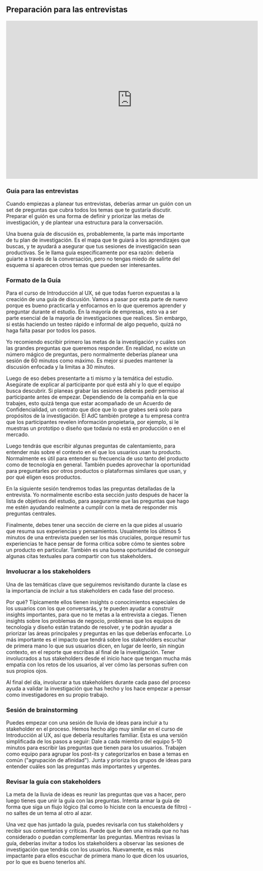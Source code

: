 
## Preparación para las entrevistas

<iframe src="https://docs.google.com/presentation/d/e/2PACX-1vRwPjJWThJSuL2gG_KApn1DG2GMQvcifulXsbtgLoD-qDYPELrZKfZdfTXaf_FVyheTd4952ATbzDlU/embed?start=false&loop=false&delayms=60000" frameborder="0" width="684" height="430" allowfullscreen="true" mozallowfullscreen="true" webkitallowfullscreen="true"></iframe>

### Guía para las entrevistas

Cuando empiezas a planear tus entrevistas, deberías armar un guión con un set de preguntas que cubra todos los temas que te gustaría discutir. Preparar el guión es una forma de definir y priorizar las metas de investigación, y de plantear una estructura para la conversación.

Una buena guía de discusión es, probablemente, la parte más importante de tu plan de investigación. Es el mapa que te guiará a los aprendizajes que buscas, y te ayudará a asegurar que tus sesiones de investigación sean productivas. Se le llama guía específicamente por esa razón: debería guiarte a través de la conversación, pero no tengas miedo de salirte del esquema si aparecen otros temas que pueden ser interesantes.

### Formato de la Guía

Para el curso de Introducción al UX, sé que todas fueron expuestas a la creación de una guía de discusión. Vamos a pasar por esta parte de nuevo porque es bueno practicarla y enfocarnos en lo que queremos aprender y preguntar durante el estudio. En la mayoría de empresas, esto va a ser parte esencial de la mayoría de investigaciones que realices. Sin embargo, si estás haciendo un testeo rápido e informal de algo pequeño, quizá no haga falta pasar por todos los pasos. 

Yo recomiendo escribir primero las metas de la investigación y cuáles son las grandes preguntas que queremos responder. En realidad, no existe un número mágico de preguntas, pero normalmente deberías planear una sesión de 60 minutos como máximo. Es mejor si puedes mantener la discusión enfocada y la limitas a 30 minutos.

Luego de eso debes presentarte a ti mismo y la temática del estudio. Asegúrate de explicar al participante por qué está ahí y lo que el equipo busca descubrir. Si planeas grabar las sesiones deberás pedir permiso al participante antes de empezar. Dependiendo de la compañía en la que trabajes, esto quizá tenga que estar acompañado de un Acuerdo de Confidencialidad, un contrato que dice que lo que grabes será solo para propósitos de la investigación. El AdC también protege a tu empresa contra que los participantes revelen información propietaria, por ejemplo, si le muestras un prototipo o diseño que todavía no está en producción o en el mercado.

Luego tendrás que escribir algunas preguntas de calentamiento, para entender más sobre el contexto en el que los usuarios usan tu producto. Normalmente es útil para entender su frecuencia de uso tanto del producto como de tecnología en general. También puedes aprovechar la oportunidad para preguntarles por otros productos o plataformas similares que usan, y por qué eligen esos productos.

En la siguiente sesión tendremos todas las preguntas detalladas de la entrevista. Yo normalmente escribo esta sección justo después de hacer la lista de objetivos del estudio, para asegurarme que las preguntas que hago me estén ayudando realmente a cumplir con la meta de responder mis preguntas centrales.

Finalmente, debes tener una sección de cierre en la que pides al usuario que resuma sus experiencias y pensamientos. Usualmente los últimos 5 minutos de una entrevista pueden ser los más cruciales, porque resumir tus experiencias te hace pensar de forma crítica sobre cómo te sientes sobre un producto en particular. También es una buena oportunidad de conseguir algunas citas textuales para compartir con tus stakeholders.

### Involucrar a los stakeholders

Una de las temáticas clave que seguiremos revisitando durante la clase es la importancia de incluir a tus stakeholders en cada fase del proceso.

Por qué?
Típicamente ellos tienen insights o conocimientos especiales de los usuarios con los que conversarás, y te pueden ayudar a construir insights importantes, para que no te metas a la entrevista a ciegas. 
Tienen insights sobre los problemas de negocio, problemas que los equipos de tecnología y diseño están tratando de resolver, y te podrán ayudar a priorizar las áreas principales y preguntas en las que deberías enfocarte.
Lo más importante es el impacto que tendrá sobre los stakeholders escuchar de primera mano lo que sus usuarios dicen, en lugar de leerlo, sin ningún contexto, en el reporte que escribas al final de la investigación. Tener involucrados a tus stakeholders desde el inicio hace que tengan mucha más empatía con los retos de los usuarios, al ver cómo las personas sufren con sus propios ojos.

Al final del día, involucrar a tus stakeholders durante cada paso del proceso ayuda a validar la investigación que has hecho y los hace empezar a pensar como investigadores en su propio trabajo.

### Sesión de brainstorming

Puedes empezar con una sesión de lluvia de ideas para incluir a tu stakeholder en el proceso. Hemos hecho algo muy similar en el curso de Introducción al UX, así que debería resultarles familiar. Esta es una versión simplificada de los pasos a seguir:
Dale a cada miembro del equipo 5-10 minutos para escribir las preguntas que tienen para los usuarios.
Trabajen como equipo para agrupar los post-its y categorizarlos en base a temas en común ("agrupación de afinidad").
Junta y prioriza los grupos de ideas para entender cuáles son las preguntas más importantes y urgentes. 

### Revisar la guía con stakeholders

La meta de la lluvia de ideas es reunir las preguntas que vas a hacer, pero luego tienes que unir la guía con las preguntas. Intenta armar la guía de forma que siga un flujo lógico (tal como lo hiciste con la encuesta de filtro) - no saltes de un tema al otro al azar.

Una vez que has juntado la guía, puedes revisarla con tus stakeholders y recibir sus comentarios y críticas. Puede que le den una mirada que no has considerado o puedan complementar las preguntas.
Mientras revisas la guía, deberías invitar a todos los stakeholders a observar las sesiones de investigación que tendrás con los usuarios. Nuevamente, es más impactante para ellos escuchar de primera mano lo que dicen los usuarios, por lo que es bueno tenerlos ahí.

